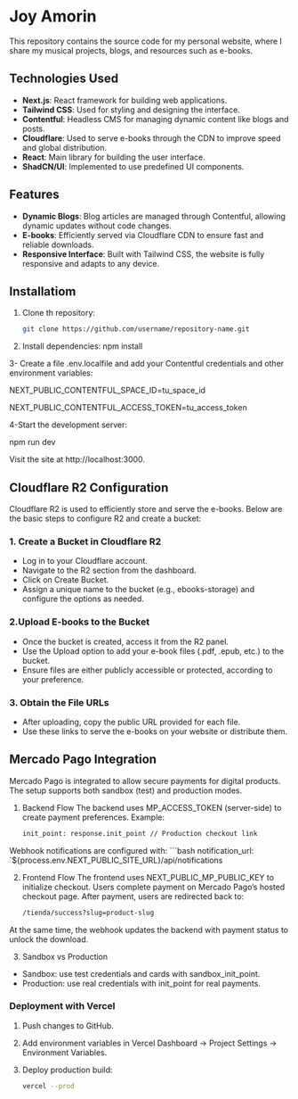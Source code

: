 # Joy Amorin

This repository contains the source code for my personal website, where I share my musical projects, blogs, and resources such as e-books.

## Technologies Used
- **Next.js**: React framework for building web applications.
- **Tailwind CSS**: Used for styling and designing the interface.
- **Contentful**: Headless CMS for managing dynamic content like blogs and posts.
- **Cloudflare**: Used to serve e-books through the CDN to improve speed and global distribution.
- **React**: Main library for building the user interface.
- **ShadCN/UI**: Implemented to use predefined UI components.
  
## Features
- **Dynamic Blogs**: Blog articles are managed through Contentful, allowing dynamic updates without code changes.
- **E-books**: Efficiently served via Cloudflare CDN to ensure fast and reliable downloads.
- **Responsive Interface**: Built with Tailwind CSS, the website is fully responsive and adapts to any device.
  
## Installatiom

1. Clone th repository:
   ```bash
   git clone https://github.com/username/repository-name.git

2. Install dependencies:
npm install

3- Create a file .env.localfile and add your Contentful credentials and other environment variables:

NEXT_PUBLIC_CONTENTFUL_SPACE_ID=tu_space_id

NEXT_PUBLIC_CONTENTFUL_ACCESS_TOKEN=tu_access_token


4-Start the development server:

npm run dev


Visit the site at http://localhost:3000.

## Cloudflare R2 Configuration

Cloudflare R2 is used to efficiently store and serve the e-books. Below are the basic steps to configure R2 and create a bucket:

### 1. Create a Bucket in Cloudflare R2

- Log in to your Cloudflare account.
- Navigate to the R2 section from the dashboard.
- Click on Create Bucket.
- Assign a unique name to the bucket (e.g., ebooks-storage) and configure the options as needed.
  
### 2.Upload E-books to the Bucket

- Once the bucket is created, access it from the R2 panel.
- Use the Upload option to add your e-book files (.pdf, .epub, etc.) to the bucket.
- Ensure files are either publicly accessible or protected, according to your preference.

### 3. Obtain the File URLs

- After uploading, copy the public URL provided for each file.
- Use these links to serve the e-books on your website or distribute them.

## Mercado Pago Integration

Mercado Pago is integrated to allow secure payments for digital products. The setup supports both sandbox (test) and production modes.
1. Backend Flow
The backend uses MP_ACCESS_TOKEN (server-side) to create payment preferences.
Example:
   ```bash
   init_point: response.init_point // Production checkout link

Webhook notifications are configured with:
    ```bash
    notification_url: `${process.env.NEXT_PUBLIC_SITE_URL}/api/notifications

2. Frontend Flow
The frontend uses NEXT_PUBLIC_MP_PUBLIC_KEY to initialize checkout.
Users complete payment on Mercado Pago’s hosted checkout page.
After payment, users are redirected back to:
   ```bash
   /tienda/success?slug=product-slug

At the same time, the webhook updates the backend with payment status to unlock the download.

3. Sandbox vs Production
- Sandbox: use test credentials and cards with sandbox_init_point.
- Production: use real credentials with init_point for real payments.

### Deployment with Vercel

1. Push changes to GitHub.
2. Add environment variables in Vercel Dashboard → Project Settings → Environment Variables.
3. Deploy production build:

   ```bash
   vercel --prod
